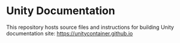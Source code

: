 # Unity Documentation

This repository hosts source files and instructions for building Unity documentation site: https://unitycontainer.github.io 
